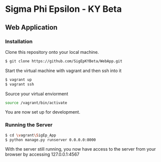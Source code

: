 # Sigma Phi Epsilon - KY Beta
## Web Application

### Installation
Clone this repository onto your local machine. 
```sh
$ git clone https://github.com/SigEpKYBeta/WebApp.git
```
Start the virtual machine with vagrant and then ssh into it
```sh
$ vagrant up
$ vagrant ssh
```
Source your virtual enviorment
```sh
source /vagrant/bin/activate
```
You are now set up for development.

### Running the Server

```sh
$ cd \vagrant\SigEp_App
$ python manage.py runserver 0.0.0.0:8000
```
With the server still running, you now have access to the server from your browser
by accessing 127.0.0.1:4567


